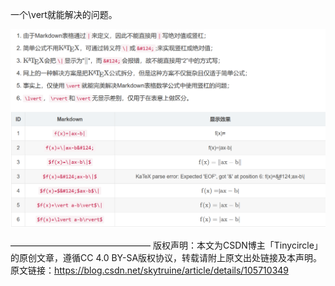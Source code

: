 一个\vert就能解决的问题。

![vert](./assets/vert.png)

————————————————
版权声明：本文为CSDN博主「Tinycircle」的原创文章，遵循CC 4.0 BY-SA版权协议，转载请附上原文出处链接及本声明。
原文链接：https://blog.csdn.net/skytruine/article/details/105710349
